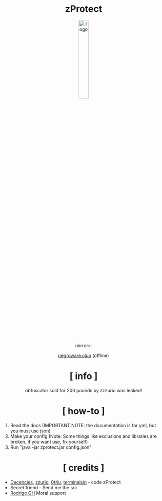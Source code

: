 <div align="center">

# zProtect
  
<img src="https://cdn.discordapp.com/attachments/979390895222845450/1072617802395033651/zprot.png" alt="logo" width="25%" />
<br> <br>
 
  
mirrors:
  
[negroware.club](negroware.club/zprotect) (offline)
  
# [ info ]
  
obfuscator sold for 200 pounds by zzzurio was leaked!

# [ how-to ]

</div>


1. Read the docs (IMPORTANT NOTE: the documentation is for yml, but you must use json)
2. Make your config (Note: Some things like exclusions and libraries are broken, if you want use, fix yourself)
3. Run "java -jar zprotect.jar config.json"

<div align="center">
  

# [ credits ]

</div>

+ [Decencies](https://github.com/Decencies), [zzurio](https://github.com/zzurio), [0t4u](https://github.com/0t4u), [terminalsin](https://github.com/terminalsin) - code zProtect
+ Secret friend - Send me the src
+ [Rodrigo GH](https://github.com/Reware53) Moral support

